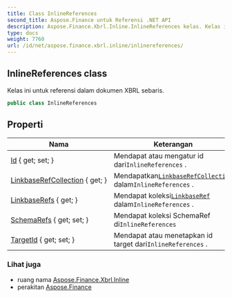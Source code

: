 ```yaml
---
title: Class InlineReferences
second_title: Aspose.Finance untuk Referensi .NET API
description: Aspose.Finance.Xbrl.Inline.InlineReferences kelas. Kelas ini untuk referensi dalam dokumen XBRL sebaris.
type: docs
weight: 7760
url: /id/net/aspose.finance.xbrl.inline/inlinereferences/
---
```

## InlineReferences class

Kelas ini untuk referensi dalam dokumen XBRL sebaris.

```csharp
public class InlineReferences
```

## Properti

| Nama | Keterangan |
| --- | --- |
| [Id](../../aspose.finance.xbrl.inline/inlinereferences/id/) { get; set; } | Mendapat atau mengatur id dari`InlineReferences` . |
| [LinkbaseRefCollection](../../aspose.finance.xbrl.inline/inlinereferences/linkbaserefcollection/) { get; } | Mendapatkan[`LinkbaseRefCollection`](./linkbaserefcollection/) dalam`InlineReferences` . |
| [LinkbaseRefs](../../aspose.finance.xbrl.inline/inlinereferences/linkbaserefs/) { get; } | Mendapat koleksi[`LinkbaseRef`](../../aspose.finance.xbrl/linkbaseref/) dalam`InlineReferences` . |
| [SchemaRefs](../../aspose.finance.xbrl.inline/inlinereferences/schemarefs/) { get; set; } | Mendapat koleksi SchemaRef di`InlineReferences` |
| [TargetId](../../aspose.finance.xbrl.inline/inlinereferences/targetid/) { get; set; } | Mendapat atau menetapkan id target dari`InlineReferences` . |

### Lihat juga

* ruang nama [Aspose.Finance.Xbrl.Inline](../../aspose.finance.xbrl.inline/)
* perakitan [Aspose.Finance](../../)


